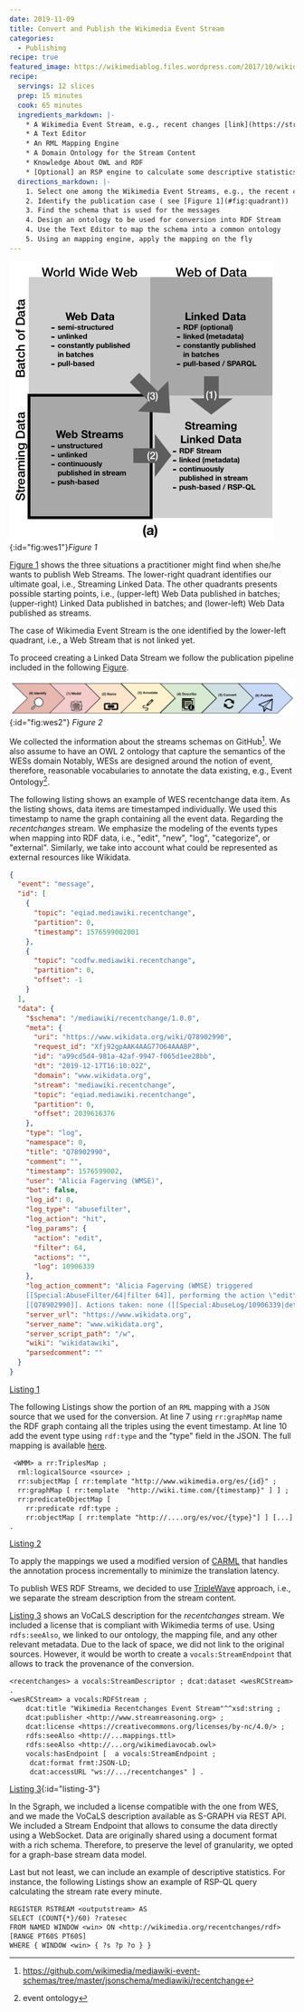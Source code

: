 ```yaml
---
date: 2019-11-09
title: Convert and Publish the Wikimedia Event Stream
categories:
  - Publishing
recipe: true
featured_image: https://wikimediablog.files.wordpress.com/2017/10/wikidata-birthday1.jpg
recipe:
  servings: 12 slices
  prep: 15 minutes
  cook: 65 minutes
  ingredients_markdown: |-
    * A Wikimedia Event Stream, e.g., recent changes [link](https://stream.wikimedia.org/?doc#/Streams)
    * A Text Editor 
    * An RML Mapping Engine
    * A Domain Ontology for the Stream Content
    * Knowledge About OWL and RDF
    * [Optional] an RSP engine to calculate some descriptive statistics
  directions_markdown: |-
    1. Select one among the Wikimedia Event Streams, e.g., the recent change
    2. Identify the publication case ( see [Figure 1](#fig:quadrant))
    3. Find the schema that is used for the messages
    4. Design an ontology to be used for conversion into RDF Stream
    4. Use the Text Editor to map the schema into a common ontology
    5. Using an mapping engine, apply the mapping on the fly
---
```


![fig:wes1](/images/wes1.png "Figure 1"){:id="fig:wes1"}*Figure 1*

[Figure 1](#fig:wes1) shows the three situations a practitioner might find when she/he wants to publish Web Streams. The lower-right quadrant identifies our ultimate goal, i.e., Streaming Linked Data. The other quadrants presents possible starting points, i.e., (upper-left) Web Data published in batches; (upper-right) Linked Data published in batches; and (lower-left) Web Data published as streams. 

The case of Wikimedia Event Stream is the one identified by the lower-left quadrant, i.e., a Web Stream that is not linked yet.

To proceed creating a Linked Data Stream we follow the publication pipeline included in the following [Figure](#fig:wes2).

![fig:wes2](/images/lifecycleragab.jpg){:id="fig:wes2"}
*Figure 2*

We collected the information about the streams schemas on GitHub[^1].
We also assume to have an OWL 2 ontology that capture the semantics of the WESs domain Notably, WESs are designed around the notion of
event, therefore, reasonable vocabularies to annotate the data existing, e.g., Event Ontology[^2]. 

The following listing shows an example of WES recentchange data item.
As the listing shows, data items are timestamped individually. We used this timestamp to name the graph containing all the event data. Regarding the *recentchanges* stream. We emphasize the modeling of the events types when mapping into RDF data, i.e., \"edit\", \"new\", \"log\",
\"categorize\", or \"external\". Similarly, we take into account what
could be represented as external resources like Wikidata.


```json
{
  "event": "message",
  "id": [
    {
      "topic": "eqiad.mediawiki.recentchange",
      "partition": 0,
      "timestamp": 1576599002001
    },
    {
      "topic": "codfw.mediawiki.recentchange",
      "partition": 0,
      "offset": -1
    }
  ],
  "data": {
    "$schema": "/mediawiki/recentchange/1.0.0",
    "meta": {
      "uri": "https://www.wikidata.org/wiki/Q78902990",
      "request_id": "Xfj92gpAAK4AAG77O64AAABP",
      "id": "a99cd5d4-981a-42af-9947-f065d1ee28bb",
      "dt": "2019-12-17T16:10:02Z",
      "domain": "www.wikidata.org",
      "stream": "mediawiki.recentchange",
      "topic": "eqiad.mediawiki.recentchange",
      "partition": 0,
      "offset": 2039616376
    },
    "type": "log",
    "namespace": 0,
    "title": "Q78902990",
    "comment": "",
    "timestamp": 1576599002,
    "user": "Alicia Fagerving (WMSE)",
    "bot": false,
    "log_id": 0,
    "log_type": "abusefilter",
    "log_action": "hit",
    "log_params": {
      "action": "edit",
      "filter": 64,
      "actions": "",
      "log": 10906339
    },
    "log_action_comment": "Alicia Fagerving (WMSE) triggered 
    [[Special:AbuseFilter/64|filter 64]], performing the action \"edit\" on 
    [[Q78902990]]. Actions taken: none ([[Special:AbuseLog/10906339|details]])",
    "server_url": "https://www.wikidata.org",
    "server_name": "www.wikidata.org",
    "server_script_path": "/w",
    "wiki": "wikidatawiki",
    "parsedcomment": ""
  }
}
```
[Listing 1](#listing-1)

The following Listings show the portion of an `RML` mapping with a
`JSON` source that we used for the conversion. At line 7 using
`rr:graphMap` name the RDF graph containg all the triples using the
event timestamp. At line 10 add the event type using `rdf:type` and the
\"type\" field in the JSON. The full mapping is available [here](https://github.com/riccardotommasini/webstreams/blob/master/src/main/resources/streams/mapping/wikimedia_recentchanges.ttl).

```sparql
 <WMM> a rr:TriplesMap ;
  rml:logicalSource <source> ;
  rr:subjectMap [ rr:template "http://www.wikimedia.org/es/{id}" ;
  rr:graphMap [ rr:template  "http://wiki.time.com/{timestamp}" ] ] ;
  rr:predicateObjectMap [
    rr:predicate rdf:type ;
    rr:objectMap [ rr:template "http://....org/es/voc/{type}"] ] [...] .
```
[Listing 2](#listing-2)

To apply the mappings we used a modified version of [CARML](https://github.com/riccardotommasini/carml) that handles the annotation process incrementally to minimize the translation latency.

To publish WES RDF Streams, we decided to use [TripleWave](/resources/triplewave) approach, i.e., we separate the stream description from the stream content. 

[Listing 3](#listing-3) shows an VoCaLS description for the *recentchanges*
stream. We included a license that is compliant with Wikimedia terms of
use. Using `rdfs:seeAlso`, we linked to our ontology, the mapping file,
and any other relevant metadata. Due to the lack of space, we did not
link to the original sources. However, it would be worth to create a
`vocals:StreamEndpoint` that allows to track the provenance of the
conversion.


```
<recentchanges> a vocals:StreamDescriptor ; dcat:dataset <wesRCStream>  .
<wesRCStream> a vocals:RDFStream ;
    dcat:title "Wikimedia Recentchanges Event Stream"^^xsd:string ;
    dcat:publisher <http://www.streamreasoning.org> ;
    dcat:license <https://creativecommons.org/licenses/by-nc/4.0/> ;
    rdfs:seeAlso <http://...mappings.ttl>
    rdfs:seeAlso <http://...org/wikimediavocab.owl>
    vocals:hasEndpoint [  a vocals:StreamEndpoint ;
     dcat:format frmt:JSON-LD;
     dcat:accessURL "ws://.../recentchanges" ] .
```
[Listing 3](){:id="listing-3"}

In the Sgraph, we included a license compatible with the one from WES, and we made the VoCaLS description available as S-GRAPH via REST API. We included a
Stream Endpoint that allows to consume the data directly using a
WebSocket. Data are originally shared using a document format with a
rich schema. Therefore, to preserve the level of granularity, we opted
for a graph-base stream data model.

Last but not least, we can include an example of descriptive statistics. For instance, the following Listings show an example of RSP-QL query calculating
the stream rate every minute.

```SPARQL
REGISTER RSTREAM <outputstream> AS
SELECT (COUNT{*}/60) ?ratesec
FROM NAMED WINDOW <win> ON <http://wikimedia.org/recentchanges/rdf> [RANGE PT60S PT60S]
WHERE { WINDOW <win> { ?s ?p ?o } }
```

[^1]: https://github.com/wikimedia/mediawiki-event-schemas/tree/master/jsonschema/mediawiki/recentchange
[^2]: event ontology